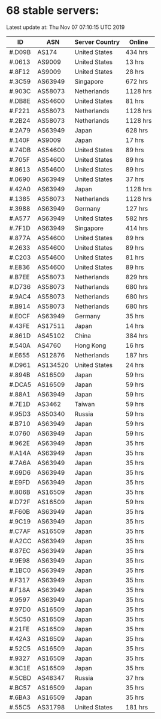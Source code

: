 # 68 stable servers:

Latest update at: Thu Nov 07 07:10:15 UTC 2019

| ID | ASN | Server Country | Online |
| -- | --- | -------------- | ------ |
| #.D09B | AS174 | United States | 434 hrs |
| #.0613 | AS9009 | United States | 13 hrs |
| #.8F12 | AS9009 | United States | 28 hrs |
| #.3C59 | AS63949 | Singapore | 672 hrs |
| #.903C | AS58073 | Netherlands | 1128 hrs |
| #.DB8E | AS54600 | United States | 81 hrs |
| #.F221 | AS58073 | Netherlands | 1128 hrs |
| #.2B24 | AS58073 | Netherlands | 1128 hrs |
| #.2A79 | AS63949 | Japan | 628 hrs |
| #.140F | AS9009 | Japan | 17 hrs |
| #.74DB | AS54600 | United States | 89 hrs |
| #.705F | AS54600 | United States | 89 hrs |
| #.8613 | AS54600 | United States | 89 hrs |
| #.0690 | AS63949 | United States | 37 hrs |
| #.42A0 | AS63949 | Japan | 1128 hrs |
| #.1385 | AS58073 | Netherlands | 1128 hrs |
| #.3988 | AS63949 | Germany | 127 hrs |
| #.A577 | AS63949 | United States | 582 hrs |
| #.7F1D | AS63949 | Singapore | 414 hrs |
| #.877A | AS54600 | United States | 89 hrs |
| #.2633 | AS54600 | United States | 89 hrs |
| #.C203 | AS54600 | United States | 81 hrs |
| #.E836 | AS54600 | United States | 89 hrs |
| #.B7EE | AS58073 | Netherlands | 829 hrs |
| #.D736 | AS58073 | Netherlands | 680 hrs |
| #.9AC4 | AS58073 | Netherlands | 680 hrs |
| #.B914 | AS58073 | Netherlands | 680 hrs |
| #.E0CF | AS63949 | Germany | 35 hrs |
| #.43FE | AS17511 | Japan | 14 hrs |
| #.861D | AS45102 | China | 384 hrs |
| #.540A | AS4760 | Hong Kong | 16 hrs |
| #.E655 | AS12876 | Netherlands | 187 hrs |
| #.D961 | AS134520 | United States | 24 hrs |
| #.894B | AS16509 | Japan | 59 hrs |
| #.DCA5 | AS16509 | Japan | 59 hrs |
| #.88A1 | AS63949 | Japan | 59 hrs |
| #.7E1D | AS3462 | Taiwan | 59 hrs |
| #.95D3 | AS50340 | Russia | 59 hrs |
| #.B710 | AS63949 | Japan | 59 hrs |
| #.0760 | AS63949 | Japan | 59 hrs |
| #.962E | AS63949 | Japan | 35 hrs |
| #.A14A | AS63949 | Japan | 35 hrs |
| #.7A6A | AS63949 | Japan | 35 hrs |
| #.69D6 | AS63949 | Japan | 35 hrs |
| #.E9FD | AS63949 | Japan | 35 hrs |
| #.806B | AS16509 | Japan | 35 hrs |
| #.D72F | AS16509 | Japan | 59 hrs |
| #.F60B | AS63949 | Japan | 35 hrs |
| #.9C19 | AS63949 | Japan | 35 hrs |
| #.C7AF | AS16509 | Japan | 35 hrs |
| #.A2CC | AS63949 | Japan | 35 hrs |
| #.87EC | AS63949 | Japan | 35 hrs |
| #.9E98 | AS63949 | Japan | 35 hrs |
| #.1BC0 | AS63949 | Japan | 35 hrs |
| #.F317 | AS63949 | Japan | 35 hrs |
| #.F18A | AS63949 | Japan | 35 hrs |
| #.9597 | AS63949 | Japan | 35 hrs |
| #.97D0 | AS16509 | Japan | 35 hrs |
| #.5C50 | AS16509 | Japan | 35 hrs |
| #.21FE | AS16509 | Japan | 35 hrs |
| #.42A3 | AS16509 | Japan | 35 hrs |
| #.52C5 | AS16509 | Japan | 35 hrs |
| #.9327 | AS16509 | Japan | 35 hrs |
| #.3C1E | AS16509 | Japan | 35 hrs |
| #.5CBD | AS48347 | Russia | 37 hrs |
| #.BC57 | AS16509 | Japan | 35 hrs |
| #.6BA3 | AS16509 | Japan | 35 hrs |
| #.55C5 | AS31798 | United States | 181 hrs |

